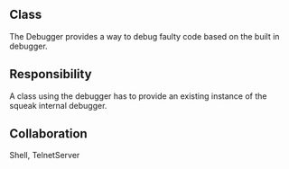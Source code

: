 Class
--------------------------------------------------------------------------------
The Debugger provides a way to debug faulty code
based on the built in debugger.

Responsibility
--------------------------------------------------------------------------------
A class using the debugger has to provide an existing
instance of the squeak internal debugger.

Collaboration
--------------------------------------------------------------------------------
Shell, TelnetServer